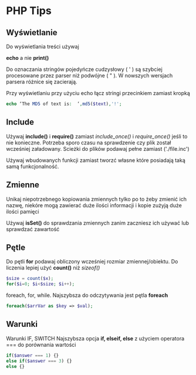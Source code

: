 # PHP Tips
## Wyświetlanie

Do wyświetlania treści używaj 

**echo** a nie **print()**

Do oznaczania stringów pojedyńcze cudzysłowy ( ' ) są szybciej procesowane przez parser niż podwójne ( " ). W nowszych wersjach parsera różnice się zacierają.

Przy wyświetlaniu przy użyciu echo łącz stringi przecinkiem zamiast kropką 
```php
echo ‘The MD5 of text is:  ‘,md5($text),'!';
```

## Include
Używaj **include()** i **require()** zamiast *include_once()* i *require_once()* jeśli to nie konieczne. Potrzeba sporo czasu na sprawdzenie czy plik został wcześniej załadowany. Scieżki do plików podawaj pełne zamiast ('./file.inc')

Używaj wbudowanych funkcji zamiast tworzć własne które posiadają taką samą funkcjonalność.

## Zmienne
Unikaj niepotrzebnego kopiowania zmiennych tylko po to żeby zmienić ich nazwę, niekóre mogą zawierać duże ilości informacji i kopie zużyją duże ilości pamięci

Używaj **isSet()** do sprawdzania zmiennych zanim zaczniesz ich używać lub sprawdzać zawartość

## Pętle
Do pętli **for** podawaj obliczony wcześniej rozmiar zmiennej/obiektu. Do liczenia lepiej użyć **count()** niż *sizeof()*
```php
$size = count($x);
for($i=0; $i<$size; $i++);
```
foreach, for, while. Najszybsza do odczytywania jest pętla **foreach**
```php
foreach($arrVar as $key => $val);
```

## Warunki
Warunki IF, SWITCH
Najszybsza opcja **if, elseif, else** z użyciem operatora === do porównania wartości
```php
if($answer === 1) {}
else if($answer === 3) {} 
else {}
```

